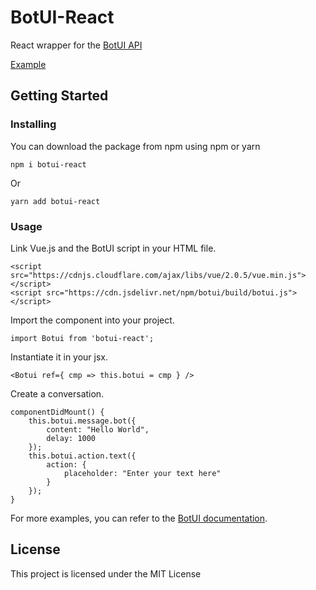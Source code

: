 # BotUI-React

React wrapper for the [BotUI API](https://botui.org)

[Example](https://gabrielcolson.github.io/botui-react/)

## Getting Started

### Installing

You can download the package from npm using npm or yarn

```
npm i botui-react
```
Or
```
yarn add botui-react
```

### Usage

Link Vue.js and the BotUI script in your HTML file.

```
<script src="https://cdnjs.cloudflare.com/ajax/libs/vue/2.0.5/vue.min.js"></script>
<script src="https://cdn.jsdelivr.net/npm/botui/build/botui.js"></script>
```

Import the component into your project.

```
import Botui from 'botui-react';
```

Instantiate it in your jsx.

```
<Botui ref={ cmp => this.botui = cmp } />
```

Create a conversation.

```
componentDidMount() {
    this.botui.message.bot({
        content: "Hello World",
        delay: 1000
    });
    this.botui.action.text({
        action: {
            placeholder: "Enter your text here"
        }
    });
}
```

For more examples, you can refer to the [BotUI documentation](https://docs.botui.org).

## License

This project is licensed under the MIT License
